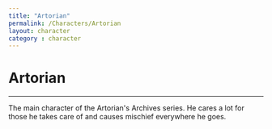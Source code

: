 ```yaml
---
title: "Artorian"
permalink: /Characters/Artorian
layout: character
category : character
---
```

# Artorian
---
The main character of the Artorian's Archives series. He cares a lot for those he takes care of and causes mischief everywhere he goes.